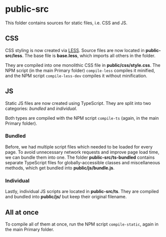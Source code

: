 # public-src
This folder contains sources for static files, i.e. CSS and JS.

## CSS
CSS styling is now created via [LESS](https://lesscss.org). Source files are now located in **public-src/less**. The base file is **base.less**, which imports all others in the folder.

They are compiled into one monolithic CSS file in **public/css/style.css**. The NPM script (in the main Primary folder) `compile-less` compiles it minified, and the NPM script `compile-less-dev` compiles it without minification.

## JS
Static JS files are now created using TypeScript. They are split into two categories: *bundled* and *individual*.

Both types are compiled with the NPM script `compile-ts` (again, in the main Primary folder).

### Bundled
Before, we had multiple script files which needed to be loaded for every page. To avoid unnecessary network requests and improve page load time, we can bundle them into one. The folder **public-src/ts-bundled** contains separate TypeScript files for globally-accessible classes and miscellaneous methods, which get bundled into **public/js/bundle.js**.

### Individual
Lastly, individual JS scripts are located in **public-src/ts**. They are compiled and bundled into **public/js/** but keep their original filename.

## All at once
To compile all of them at once, run the NPM script `compile-static`, again in the main Primary folder.